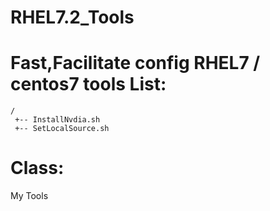 RHEL7.2_Tools
===
Fast,Facilitate  config RHEL7 / centos7  tools
List:
===
    /
     +-- InstallNvdia.sh
     +-- SetLocalSource.sh
Class:
==
  My Tools
